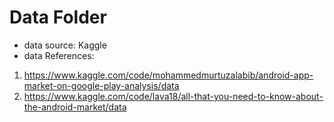 # Data Folder



- data source: Kaggle
- data References: 
1. https://www.kaggle.com/code/mohammedmurtuzalabib/android-app-market-on-google-play-analysis/data
2. https://www.kaggle.com/code/lava18/all-that-you-need-to-know-about-the-android-market/data

